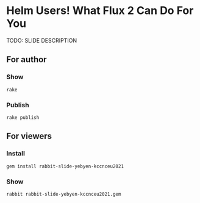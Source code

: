 # Helm Users! What Flux 2 Can Do For You

TODO: SLIDE DESCRIPTION

## For author

### Show

    rake

### Publish

    rake publish

## For viewers

### Install

    gem install rabbit-slide-yebyen-kccnceu2021

### Show

    rabbit rabbit-slide-yebyen-kccnceu2021.gem


